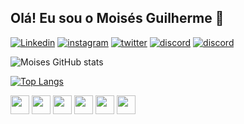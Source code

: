 <div>
	
<h2> Olá! Eu sou o Moisés Guilherme 👋 </h3>
</div>

<div>	
	
[![Linkedin](https://img.shields.io/badge/LinkedIn-0077B5?style=for-the-badge&logo=linkedin&logoColor=white)](https://www.linkedin.com/in/moisesguilherme/)
[![instagram](https://img.shields.io/badge/Instagram-E4405F?style=for-the-badge&logo=instagram&logoColor=white)](https://www.instagram.com/moisesgui23/)
[![twitter](https://img.shields.io/badge/Twitter-1DA1F2?style=for-the-badge&logo=twitter&logoColor=white)](https://twitter.com/Moisesmgo)
[![discord](https://img.shields.io/badge/Discord-7289DA?style=for-the-badge&logo=discord&logoColor=white)](Moisés5898)
[![discord](https://img.shields.io/badge/Gmail-D14836?style=for-the-badge&logo=gmail&logoColor=white)](gmail)
</div>

<div>
	
![Moises GitHub stats](https://github-readme-stats.vercel.app/api?username=moisesgui&show_icons=true&theme=highcontrast)
</div>

<div>
	
[![Top Langs](https://github-readme-stats.vercel.app/api/top-langs/?username=moisesgui&layout=compact&theme=highcontrast)](https://github.com/anuraghazra/github-readme-stats)
</div>
	
<div>
	
<img widht="30" height="30" src="https://cdn.jsdelivr.net/gh/devicons/devicon/icons/javascript/javascript-original.svg" />
<img widht="30" height="30" src="https://cdn.jsdelivr.net/gh/devicons/devicon/icons/typescript/typescript-original.svg" />
<img widht="30" height="30" src="https://cdn.jsdelivr.net/gh/devicons/devicon/icons/react/react-original.svg" />
<img widht="30" height="30" src="https://cdn.jsdelivr.net/gh/devicons/devicon/icons/vuejs/vuejs-original.svg" />
<img widht="30" height="30" src="https://cdn.jsdelivr.net/gh/devicons/devicon/icons/html5/html5-original.svg" />
<img widht="30" height="30" src="https://cdn.jsdelivr.net/gh/devicons/devicon/icons/css3/css3-original.svg">
</div><br>
